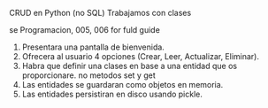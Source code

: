 
CRUD en Python (no SQL)
Trabajamos con clases 

se Programacion, 005, 006 for fuld guide
1. Presentara una pantalla de bienvenida.
2. Ofrecera al usuario 4 opciones (Crear, Leer, Actualizar, Eliminar).
3. Habra que definir una clases en base a una entidad que os proporcionare.
        no metodos set y get
4. Las entidades se guardaran como objetos en memoria.
5. Las entidades persistiran en disco usando pickle.





